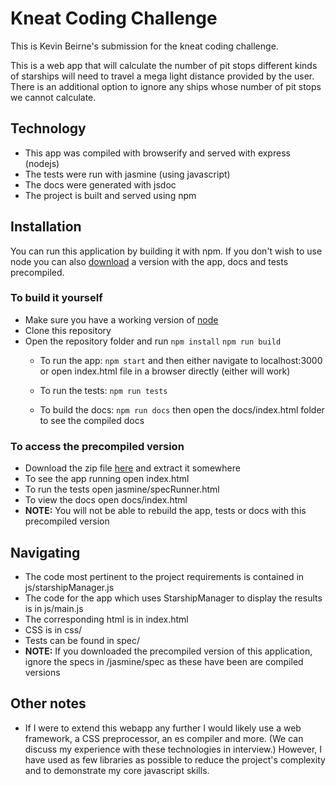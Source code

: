 # Kneat Coding Challenge
This is Kevin Beirne's submission for the kneat coding challenge.

This is a web app that will calculate the number of pit stops different kinds of starships will need to travel a mega light distance provided by the user. There is an additional option to ignore any ships whose number of pit stops we cannot calculate.

## Technology
- This app was compiled with browserify and served with express (nodejs)
- The tests were run with jasmine (using javascript)
- The docs were generated with jsdoc
- The project is built and served using npm

## Installation
You can run this application by building it with npm. If you don't wish to use node you can also [download](https://drive.google.com/open?id=1cBBlprGDxPBrTRRymXBh1A0-ltruFl9X) a version with the app, docs and tests precompiled.
### To build it yourself
- Make sure you have a working version of [node](https://nodejs.org)
- Clone this repository
- Open the repository folder and run 
``npm install``
``npm run build``
  - To run the app: 
``npm start`` 
 and then either navigate to localhost:3000 or open index.html file in a browser directly (either will work)
 
  - To run the tests:
``npm run tests``

  - To build the docs:
``npm run docs``
then open the docs/index.html folder to see the compiled docs

### To access the precompiled version
- Download the zip file [here](https://drive.google.com/open?id=1cBBlprGDxPBrTRRymXBh1A0-ltruFl9X) and extract it somewhere
- To see the app running open index.html
- To run the tests open jasmine/specRunner.html
- To view the docs open docs/index.html
- **NOTE:** You will not be able to rebuild the app, tests or docs with this precompiled version

## Navigating
* The code most pertinent to the project requirements is contained in js/starshipManager.js
* The code for the app which uses StarshipManager to display the results is in js/main.js
* The corresponding html is in index.html
* CSS is in css/
* Tests can be found in spec/
* **NOTE:** If you downloaded the precompiled version of this application, ignore the specs in /jasmine/spec as these have been are compiled versions


## Other notes
* If I were to extend this webapp any further I would likely use a web framework, a CSS preprocessor, an es compiler and more. (We can discuss my experience with these technologies in interview.) However, I have used as few libraries as possible to reduce the project's complexity and to demonstrate my core javascript skills.